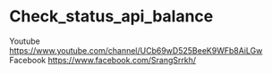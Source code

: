 # Check_status_api_balance
Youtube
https://www.youtube.com/channel/UCb69wD525BeeK9WFb8AiLGw
Facebook
https://www.facebook.com/SrangSrrkh/

